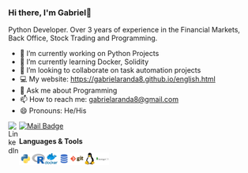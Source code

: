 ### Hi there, I'm Gabriel👋

<!--
**gabrielaranda8/gabrielaranda8** is a ✨ _special_ ✨ repository because its `README.md` (this file) appears on your GitHub profile.
-->
Python Developer. Over 3 years of experience in the Financial Markets, Back Office, Stock Trading and Programming.

- 🔭 I’m currently working on Python Projects
- 🌱 I’m currently learning Docker, Solidity
- 👯 I’m looking to collaborate on task automation projects
- 💻 My website: https://gabrielaranda8.github.io/english.html 
- 💬 Ask me about Programming
- 📫 How to reach me: gabrielaranda8@gmail.com
- 😄 Pronouns: He/His

[<img align="left" alt="LinkedIn" width="22px" src="https://raw.githubusercontent.com/n3wt0n/n3wt0n/master/assets/linkedin.svg" />][linkedin]
[![Mail Badge](https://img.shields.io/badge/-Email-c0392b?style=flat&labelColor=c0392b&logo=gmail&logoColor=white)][mail]

__Languages & Tools__

<img align="left" alt="Python" width="26px" src="https://raw.githubusercontent.com/github/explore/80688e429a7d4ef2fca1e82350fe8e3517d3494d/topics/python/python.png" />
<img align="left" alt="R" width="26px" src="https://raw.githubusercontent.com/github/explore/80688e429a7d4ef2fca1e82350fe8e3517d3494d/topics/r/r.png" />
<img align="left" alt="Docker" width="26px" src="https://raw.githubusercontent.com/github/explore/80688e429a7d4ef2fca1e82350fe8e3517d3494d/topics/docker/docker.png" />
<img align="left" alt="SQL" width="26px" src="https://raw.githubusercontent.com/github/explore/80688e429a7d4ef2fca1e82350fe8e3517d3494d/topics/sql/sql.png" />
<img align="left" alt="Git" width="26px" src="https://raw.githubusercontent.com/github/explore/80688e429a7d4ef2fca1e82350fe8e3517d3494d/topics/git/git.png" />
<img align="left" alt="Linux" width="26px" src="https://raw.githubusercontent.com/github/explore/80688e429a7d4ef2fca1e82350fe8e3517d3494d/topics/linux/linux.png" />
<img align="left" alt="Mongo" width="26px" src="https://raw.githubusercontent.com/github/explore/78df643247d429f6cc873026c0622819ad797942/topics/mongodb/mongodb.png" />

[linkedin]: https://www.linkedin.com/in/gabriel-alejandro-aranda-02714a151/
[mail]: mailto:gabrielaranda8@gmail.com
